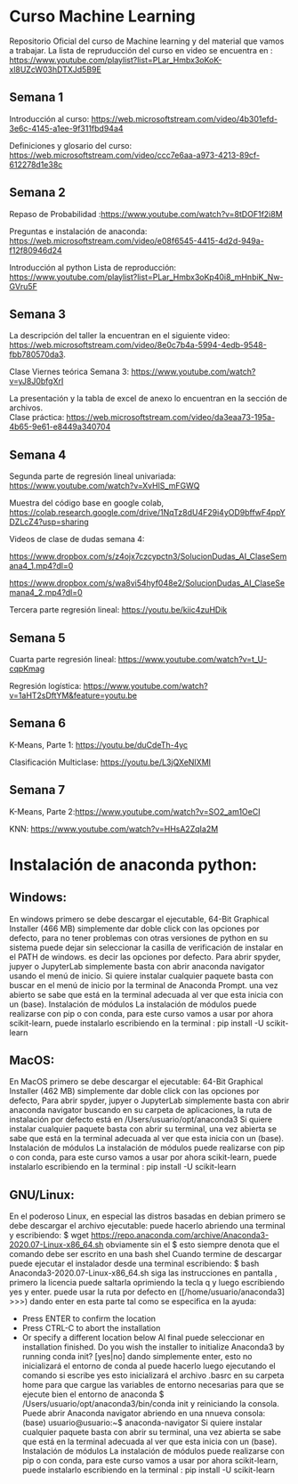 # Curso Machine Learning
Repositorio Oficial del curso de Machine learning y del material que vamos a trabajar. 
La lista de repruducción del curso en video se encuentra en :
https://www.youtube.com/playlist?list=PLar_Hmbx3oKoK-xl8UZcW03hDTXJd5B9E

## Semana 1
Introducción al curso: https://web.microsoftstream.com/video/4b301efd-3e6c-4145-a1ee-9f311fbd94a4

Definiciones y glosario del curso: https://web.microsoftstream.com/video/ccc7e6aa-a973-4213-89cf-612278d1e38c

## Semana 2
Repaso de Probabilidad :https://www.youtube.com/watch?v=8tDOF1f2i8M

Preguntas e instalación de anaconda: https://web.microsoftstream.com/video/e08f6545-4415-4d2d-949a-f12f80946d24

Introducción al python Lista de reproducción: 
https://www.youtube.com/playlist?list=PLar_Hmbx3oKp40i8_mHnbiK_Nw-GVru5F
 
## Semana 3
La descripción del taller la encuentran en el siguiente video: https://web.microsoftstream.com/video/8e0c7b4a-5994-4edb-9548-fbb780570da3.

Clase Viernes teórica Semana 3:  https://www.youtube.com/watch?v=yJ8J0bfgXrI

La presentación y la tabla de excel de anexo lo encuentran en la sección de archivos.  
Clase práctica: https://web.microsoftstream.com/video/da3eaa73-195a-4b65-9e61-e8449a340704
 
## Semana 4
Segunda parte de regresión lineal univariada: https://www.youtube.com/watch?v=XvHlS_mFGWQ

Muestra del código base en google colab, https://colab.research.google.com/drive/1NqTz8dU4F29i4yOD9bffwF4ppYDZLcZ4?usp=sharing

Videos de clase de dudas semana 4:

https://www.dropbox.com/s/z4ojx7czcypctn3/SolucionDudas_AI_ClaseSemana4_1.mp4?dl=0

https://www.dropbox.com/s/wa8vi54hyf048e2/SolucionDudas_AI_ClaseSemana4_2.mp4?dl=0

Tercera parte regresión lineal: https://youtu.be/kiic4zuHDik
 
## Semana 5

Cuarta parte regresión lineal: https://www.youtube.com/watch?v=t_U-cqpKmag

Regresión logística:  https://www.youtube.com/watch?v=1aHT2sDftYM&feature=youtu.be
 
## Semana 6

K-Means, Parte 1: https://youtu.be/duCdeTh-4yc

Clasificación Multiclase: https://youtu.be/L3jQXeNIXMI

## Semana 7

K-Means, Parte 2:https://www.youtube.com/watch?v=SO2_am1OeCI 

KNN: https://www.youtube.com/watch?v=HHsA2ZqIa2M

# Instalación de anaconda python:

## Windows:
En windows primero se debe descargar el ejecutable, 
64-Bit Graphical Installer (466 MB)
simplemente dar doble click con las opciones por defecto, para no tener problemas con otras versiones de python en su sistema puede dejar sin seleccionar la casilla de verificación de instalar en el PATH de windows. es decir las opciones por defecto.
Para abrir spyder, jupyer o JupyterLab simplemente basta con abrir anaconda navigator usando el menú de inicio. 
Si quiere instalar cualquier paquete basta con buscar en el menú de inicio por la terminal de Anaconda Prompt. una vez abierto se sabe que está en la terminal adecuada al  ver que esta inicia con un (base).
Instalación de módulos
La instalación de módulos puede realizarse con pip o con conda, para este curso vamos a usar por ahora scikit-learn, puede instalarlo escribiendo en la terminal :
 pip install -U scikit-learn

## MacOS:
En MacOS primero se debe descargar el ejecutable:
64-Bit Graphical Installer (462 MB)
simplemente dar doble click con las opciones por defecto, 
Para abrir spyder, jupyer o JupyterLab simplemente basta con abrir anaconda navigator buscando en su carpeta de aplicaciones, la ruta de instalación por defecto está en 
/Users/usuario/opt/anaconda3
Si quiere instalar cualquier paquete basta con abrir su terminal, una vez abierta se sabe que está en la terminal adecuada al  ver que esta inicia con un (base).
Instalación de módulos
La instalación de módulos puede realizarse con pip o con conda, para este curso vamos a usar por ahora scikit-learn, puede instalarlo escribiendo en la terminal :
pip install -U scikit-learn

## GNU/Linux:
En el poderoso Linux, en especial las distros basadas en debian  primero se debe descargar el archivo ejecutable: puede hacerlo abriendo una terminal y escribiendo:
$ wget https://repo.anaconda.com/archive/Anaconda3-2020.07-Linux-x86_64.sh
obviamente sin el $ esto siempre denota que el comando debe ser escrito en una bash shel
Cuando termine de descargar puede ejecutar el instalador desde una terminal escribiendo:
$ bash Anaconda3-2020.07-Linux-x86_64.sh
siga las instrucciones en pantalla , primero la licencia puede saltarla oprimiendo la tecla q y luego escribiendo yes y enter.
puede usar la ruta por defecto en ([/home/usuario/anaconda3] >>>) dando enter en esta parte tal como se especifica en la ayuda:
  - Press ENTER to confirm the location
  - Press CTRL-C to abort the installation
  - Or specify a different location below
Al final puede seleccionar en 
installation finished.
Do you wish the installer to initialize Anaconda3
by running conda init? [yes|no]
dando simplemente enter, esto no inicializará el entorno de conda al puede hacerlo luego ejecutando el comando
si escribe yes esto inicializará el archivo .basrc en su carpeta home para que cargue las variables de entorno necesarias para que se ejecute bien el entorno de anaconda 
$ /Users/usuario/opt/anaconda3/bin/conda init
y reiniciando la consola. 
Puede abrir Anaconda navigator abriendo en una nnueva consola:
(base) usuario@usuario:~$ anaconda-navigator
Si quiere instalar cualquier paquete basta con abrir su terminal, una vez abierta se sabe que está en la terminal adecuada al  ver que esta inicia con un (base).
Instalación de módulos
La instalación de módulos puede realizarse con pip o con conda, para este curso vamos a usar por ahora scikit-learn, puede instalarlo escribiendo en la terminal :
pip install -U scikit-learn
 

